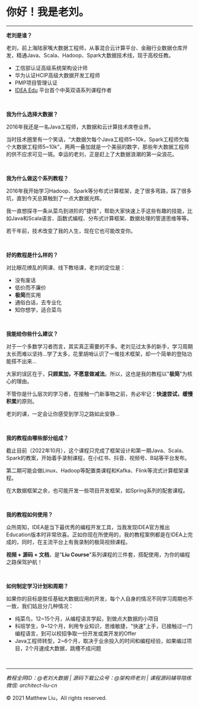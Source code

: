 # 你好！我是老刘。

---

**老刘是谁？**

老刘，前上海陆家嘴大数据工程师，从事混合云计算平台、金融行业数据仓库开发，精通Java、Scala、Hadoop、Spark大数据技术线，现于高校任教。
- 工信部认证高级系统架构设计师
- 华为认证HCIP高级大数据开发工程师
- PMP项目管理认证
- [IDEA Edu](https://plugins.jetbrains.com/plugin/21323-liu-course-spark) 平台首个中英双语系列课程作者

<br>

**我为什么选择大数据？**

2016年我还是一名Java工程师，大数据和云计算技术席卷业界。

当时技术圈里有一个笑话，“大数据欠每个Java工程师5~10k，Spark工程师欠每个大数据工程师5~10k”，两两一叠加就是一个美丽的数字，那些年大数据工程师的供不应求可见一斑。幸运的老刘，正是赶上了大数据浪潮的第一朵浪花。

<br>

**我为什么做这个系列教程？**

2016年我开始学习Hadoop、Spark等分布式计算框架，走了很多弯路，踩了很多坑，直到今天总算触到了一点大数据光辉。

我一直想探寻一条从菜鸟到进阶的"捷径"，帮助大家快速上手这些有趣的技能，比如Java和Scala语言、函数式编程、分布式计算框架、数据处理的管道思维等等。

若干年前，技术改变了我的人生，现在它也可能改变你。

<br>

**好的教程是什么样的？**

对比眼花缭乱的网课、线下教培课，老刘的定位是：

- 没有废话
- 低价而不廉价
- **极简**而实用
- 通俗白话，去专业化
- 知你想学，适合菜鸟

<br>

**我能给你些什么建议？**

对于一个多数学习者而言，其实真正需要的不多。老刘见过太多的新手，学习周期太长而难以坚持...学了太多，花里胡哨认识了一堆技术框架，却一个简单的登陆功能搭不出来...

大家的误区在于，**只顾累加，不愿意做减法**。所以，这也是我的教程以"**极简**"为核心的理由。

不管你是什么层次的学习者，在接触一门新事物之前，务必牢记：**快速尝试，缓慢积累**的原则。

老刘的课，一定会让你感受到学习之路如此安静...

<br>

**我的教程由哪些部分组成？**

截止目前（2022年10月），这个课程只完成了框架设计和第一期Java、Scala、Spark的教案，开始着手录制课程，在小红书、抖音、视频号、B站等平台发布。

第二期可能会做Linux、Hadoop等配置类课程和Kafka、Flink等流式计算框架课程。

在大数据框架之余，也可能开发一些项目开发框架，如Spring系列的配套课程。

<br>

**我的教程如何使用？**

众所周知，IDEA是当下最优秀的编程开发工具，当我发现IDEA官方推出Education版本时非常欣喜。正如你现在所使用的，我的教程案例都是在IDEA上完成的，同时，在主流平台上有我录制的极简视频课程。

**视频 + 源码 + 文档**，是"**Liu Course**"系列课程的三件套，搭配使用，为你的编程之路保驾护航！

<br>

**如何制定学习计划和周期？**

如果你的目标是胜任基础大数据应用的开发，每个人自身的情况不同学习周期也不一致，我们姑且分几种情况：

- 纯菜鸟，12~15个月，从编程语言学起，到做点大数据的小项目
- 科班学生，9~12个月，利用专业知识，思维敏捷，"快速"上手，已接触过一门编程语言，到可以校招争取一份开发或类开发的Offer
- Java工程师转型，2~6个月，取决于业余投入的时间和编程经验，如果编过项目，2个月速成大数据，跳槽不成问题

<br>

---

_教程全网ID：@老刘大数据 | 源码下载公众号：@架构师老刘 | 课程源码辅导陪练微信: architect-liu-cn_

© 2021 Matthew Liu，All rights reserved. 






